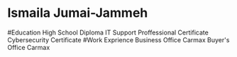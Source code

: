 # Ismaila Jumai-Jammeh
#Education
High School Diploma
IT Support Proffessional Certificate
Cybersecurity Certificate
#Work Exprience
Business Office Carmax
Buyer's Office Carmax
